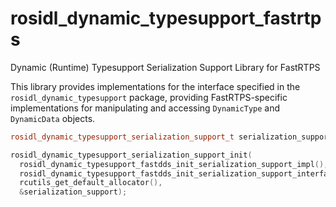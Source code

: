 # rosidl_dynamic_typesupport_fastrtps
Dynamic (Runtime) Typesupport Serialization Support Library for FastRTPS

This library provides implementations for the interface specified in the `rosidl_dynamic_typesupport` package, providing FastRTPS-specific implementations for manipulating and accessing `DynamicType` and `DynamicData` objects.

```c++
rosidl_dynamic_typesupport_serialization_support_t serialization_support;

rosidl_dynamic_typesupport_serialization_support_init(
  rosidl_dynamic_typesupport_fastdds_init_serialization_support_impl(),
  rosidl_dynamic_typesupport_fastdds_init_serialization_support_interface(),
  rcutils_get_default_allocator(),
  &serialization_support);
```
